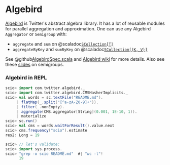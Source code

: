 # Algebird

[Algebird](https://github.com/twitter/algebird) is Twitter's abstract algebra library. It has a lot of reusable modules for parallel aggregation and approximation. One can use any Algebird `Aggregator` or `Semigroup` with:
- `aggregate` and `sum` on @scaladoc[`SCollection[T]`](com.spotify.scio.values.SCollection)
- `aggregateByKey` and `sumByKey` on @scaladoc[`SCollection[(K, V)]`](com.spotify.scio.values.PairSCollectionFunctions)

See @github[AlgebirdSpec.scala](/scio-examples/src/test/scala/com/spotify/scio/examples/extra/AlgebirdSpec.scala) and [Algebird wiki](https://github.com/twitter/algebird/wiki) for more details. Also see these [slides](http://www.lyh.me/slides/semigroups.html) on semigroups.

### Algebird in REPL

```scala
scio> import com.twitter.algebird._
scio> import com.twitter.algebird.CMSHasherImplicits._
scio> val words = sc.textFile("README.md").
     | flatMap(_.split("[^a-zA-Z0-9]+")).
     | filter(_.nonEmpty).
     | aggregate(CMS.aggregator[String](0.001, 1E-10, 1)).
     | materialize
scio> sc.run()
scio> val cms = words.waitForResult().value.next
scio> cms.frequency("scio").estimate
res2: Long = 19

scio> // let's validate:
scio> import sys.process._
scio> "grep -o scio README.md"  #| "wc -l"!
      19
```
